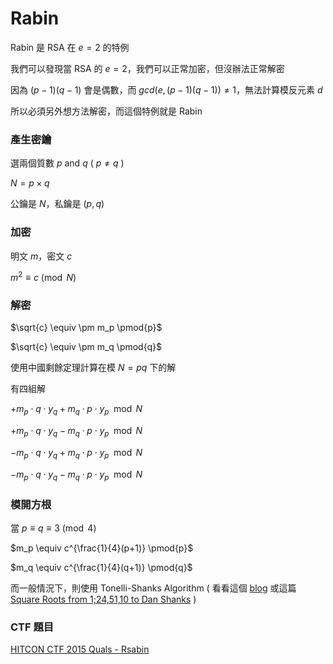 # Rabin

Rabin 是 RSA 在 $e = 2$ 的特例

我們可以發現當 RSA 的 $e = 2$，我們可以正常加密，但沒辦法正常解密

因為 $(p-1)(q-1)$ 會是偶數，而 $gcd(e, (p-1)(q-1)) \ne 1$，無法計算模反元素 $d$

所以必須另外想方法解密，而這個特例就是 Rabin

### 產生密鑰

選兩個質數 $p$ and $q$ ( $p \ne q$ )

$N = p \times q$

公鑰是 $N$，私鑰是 $(p, q)$

### 加密

明文 $m$，密文 $c$

$m^2 \equiv c \pmod{N}$

### 解密

$\sqrt{c} \equiv \pm m_p \pmod{p}$

$\sqrt{c} \equiv \pm m_q \pmod{q}$

使用中國剩餘定理計算在模 $N = pq$ 下的解

有四組解

$+ m_p \cdot q \cdot y_q + m_q \cdot p \cdot y_p \mod N$

$+ m_p \cdot q \cdot y_q - m_q \cdot p \cdot y_p \mod N$

$- m_p \cdot q \cdot y_q + m_q \cdot p \cdot y_p \mod N$

$- m_p \cdot q \cdot y_q - m_q \cdot p \cdot y_p \mod N$

### 模開方根

當 $p \equiv q \equiv 3 \pmod{4}$

$m_p \equiv c^{\frac{1}{4}(p+1)} \pmod{p}$

$m_q \equiv c^{\frac{1}{4}(q+1)} \pmod{q}$

而一般情況下，則使用 Tonelli-Shanks Algorithm ( 看看這個 [blog](https://eli.thegreenplace.net/2009/03/07/computing-modular-square-roots-in-python) 或這篇 [Square Roots from 1;24,51,10 to Dan Shanks](http://www.math.vt.edu/people/brown/doc/sqrts.pdf) )

### CTF 題目

[HITCON CTF 2015 Quals - Rsabin](https://ctftime.org/task/1753)
